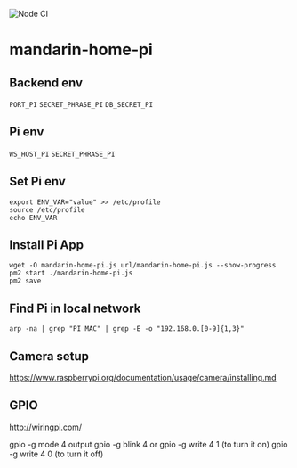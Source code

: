 ![Node CI](https://github.com/stesel/mandarin-home-pi/workflows/Node%20CI/badge.svg?branch=master)
# mandarin-home-pi

## Backend env
`PORT_PI`
`SECRET_PHRASE_PI`
`DB_SECRET_PI`

## Pi env
`WS_HOST_PI`
`SECRET_PHRASE_PI`

## Set Pi env
```
export ENV_VAR="value" >> /etc/profile
source /etc/profile
echo ENV_VAR
```

## Install Pi App
```
wget -O mandarin-home-pi.js url/mandarin-home-pi.js --show-progress
pm2 start ./mandarin-home-pi.js
pm2 save
```

## Find Pi in local network
```
arp -na | grep "PI MAC" | grep -E -o "192.168.0.[0-9]{1,3}"
```

## Camera setup
https://www.raspberrypi.org/documentation/usage/camera/installing.md

## GPIO
http://wiringpi.com/

gpio -g mode 4 output
gpio -g blink 4
or
gpio -g write 4 1 (to turn it on)
gpio -g write 4 0 (to turn it off)

